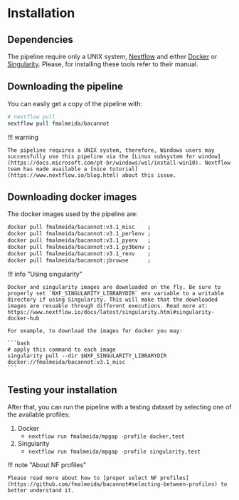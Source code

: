 # Installation

## Dependencies

The pipeline require only a UNIX system, [Nextflow](https://www.nextflow.io/docs/latest/index.html#) and either [Docker](https://www.docker.com/) or [Singularity](https://sylabs.io/docs/). Please, for installing these tools refer to their manual.

## Downloading the pipeline

You can easily get a copy of the pipeline with:

```bash
# nextflow pull
nextflow pull fmalmeida/bacannot
```

!!! warning
    
    The pipeline requires a UNIX system, therefore, Windows users may successfully use this pipeline via the [Linux subsystem for window](https://docs.microsoft.com/pt-br/windows/wsl/install-win10). Nextflow team has made available a [nice tutorial](https://www.nextflow.io/blog.html) about this issue.

## Downloading docker images

The docker images used by the pipeline are:

```bash
docker pull fmalmeida/bacannot:v3.1_misc    ;
docker pull fmalmeida/bacannot:v3.1_perlenv ;
docker pull fmalmeida/bacannot:v3.1_pyenv   ;
docker pull fmalmeida/bacannot:v3.1_py36env ;
docker pull fmalmeida/bacannot:v3.1_renv    ;
docker pull fmalmeida/bacannot:jbrowse      ;
```

!!! info "Using singularity"

    Docker and singularity images are downloaded on the fly. Be sure to properly set `NXF_SINGULARITY_LIBRARYDIR` env variable to a writable directory if using Singularity. This will make that the downloaded images are resuable through different executions. Read more at: https://www.nextflow.io/docs/latest/singularity.html#singularity-docker-hub

    For example, to download the images for docker you may:

    ```bash
    # apply this command to each image
    singularity pull --dir $NXF_SINGULARITY_LIBRARYDIR docker://fmalmeida/bacannot:v3.1_misc
    ```

## Testing your installation

After that, you can run the pipeline with a testing dataset by selecting one of the available profiles: 

1. Docker
    * `nextflow run fmalmeida/mpgap -profile docker,test`
2. Singularity
    * `nextflow run fmalmeida/mpgap -profile singularity,test`

!!! note "About NF profiles"

    Please read more about how to [proper select NF profiles](https://github.com/fmalmeida/bacannot#selecting-between-profiles) to better understand it.
